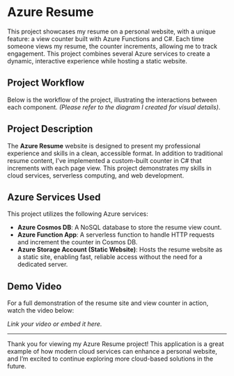 # Azure Resume

This project showcases my resume on a personal website, with a unique feature: a view counter built with Azure Functions and C#. Each time someone views my resume, the counter increments, allowing me to track engagement. This project combines several Azure services to create a dynamic, interactive experience while hosting a static website.

## Project Workflow

Below is the workflow of the project, illustrating the interactions between each component. *(Please refer to the diagram I created for visual details)*.


## Project Description

The **Azure Resume** website is designed to present my professional experience and skills in a clean, accessible format. In addition to traditional resume content, I’ve implemented a custom-built counter in C# that increments with each page view. This project demonstrates my skills in cloud services, serverless computing, and web development.

## Azure Services Used

This project utilizes the following Azure services:

- **Azure Cosmos DB**: A NoSQL database to store the resume view count.
- **Azure Function App**: A serverless function to handle HTTP requests and increment the counter in Cosmos DB.
- **Azure Storage Account (Static Website)**: Hosts the resume website as a static site, enabling fast, reliable access without the need for a dedicated server.



## Demo Video

For a full demonstration of the resume site and view counter in action, watch the video below:

*Link your video or embed it here.*

---

Thank you for viewing my Azure Resume project! This application is a great example of how modern cloud services can enhance a personal website, and I’m excited to continue exploring more cloud-based solutions in the future.
